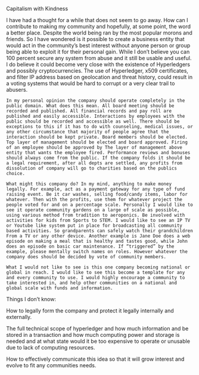 Capitalism with Kindness

I have had a thought for a while that does not seem to go away. How can I contribute to making my community and hopefully, at some point, the word a better place. Despite the world being ran by the most popular morons and friends. So I have wondered is it possible to create a business entity that would act in the community’s best interest without anyone person or group being able to exploit it for their personal gain. While I don’t believe you can 100 percent secure any system from abuse and it still be usable and useful. I do believe it could become very close with the existence of Hyperledgers and possibly cryptocurrencies. The use of Hyperledger, x509 certificates, and filter IP address based on geolocation and threat history, could result in a voting systems that would be hard to corrupt or a very clear trail to abusers.

	In my personal opinion the company should operate completely in the public domain. What does this mean. All board meeting should be recorded and published. All financial records and pay roll are published and easily accessible. Interactions by employees with the public should be recorded and accessible as well. There should be exceptions to this if it has to do with counseling, medical issues, or any other circumstance that majority of people agree that the interaction should be kept private. Board members should be elected. Top layer of management should be elected and board approved. Firing of an employee should be approved by The layer of management above entity that wants the employee fired. Performance reviews and bonuses should always come from the public. If the company folds it should be a legal requirement, after all depts are settled, any profits from dissolution of company will go to charities based on the publics choice.
  
	What might this company do? In my mind, anything to make money legally. For example, act as a payment gateway for any type of fund raising event. Be it car washes, selling food/candy items, labor for whatever. Then with the profits, use them for whatever project the people voted for and on a percentage scale. Personally I would like to see it operate community gardens on a large of scale as possible, using various method from tradition to aeroponics. Be involved with activities for kids from Sports to STEM. I would like to see an IP TV or Youtube like system put in place for broadcasting all community based activities. So grandparents can safely watch their grandchildren From a TV or any other device. Another example is Jane Doe does a web episode on making a meal that is healthy and tastes good, while John does an episode on basic car maintenance. If “triggered” by the example, please mentally switch names on roles. However whatever the company does should be decided by vote of community members.
  
	What I would not like to see is this one company becoming national or global in reach. I would like to see this become a template for any and every community to use. I would highly encourage a community to take interested in, and help other communities on a national and global scale with funds and information.
  
Things I don’t know:

How to legally form the company and protect it legally internally and externally.

The full technical scope of hyperledger and how much information and be stored in a transaction and how much computing power and storage is needed and at what state would it be too expensive to operate or unusable due to lack of computing resources.

How to effectively communicate this idea so that it will grow interest and evolve to fit any communities needs.
